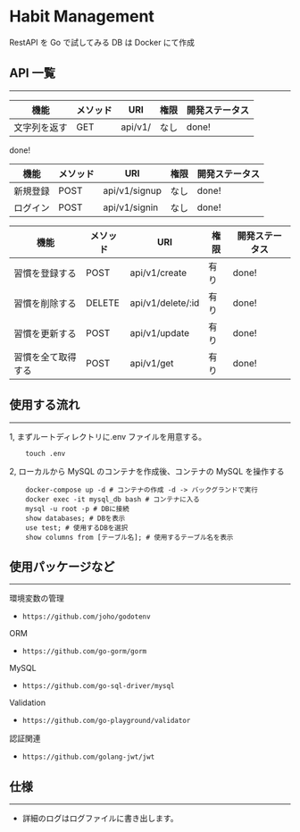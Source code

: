 # Habit Management

RestAPI を Go で試してみる DB は Docker にて作成

## API 一覧

---

| 機能         | メソッド | URI     | 権限 | 開発ステータス |
| ------------ | -------- | ------- | ---- | -------------- |
| 文字列を返す | GET      | api/v1/ | なし | done!          |

done!

| 機能     | メソッド | URI           | 権限 | 開発ステータス |
| -------- | -------- | ------------- | ---- | -------------- |
| 新規登録 | POST     | api/v1/signup | なし | done!          |
| ログイン | POST     | api/v1/signin | なし | done!          |

| 機能               | メソッド | URI               | 権限 | 開発ステータス |
| ------------------ | -------- | ----------------- | ---- | -------------- |
| 習慣を登録する     | POST     | api/v1/create     | 有り | done!          |
| 習慣を削除する     | DELETE   | api/v1/delete/:id | 有り | done!          |
| 習慣を更新する     | POST     | api/v1/update     | 有り | done!          |
| 習慣を全て取得する | POST     | api/v1/get        | 有り | done!          |

## 使用する流れ

---

1, まずルートディレクトリに.env ファイルを用意する。

```shell
    touch .env
```

2, ローカルから MySQL のコンテナを作成後、コンテナの MySQL を操作する

```shell
    docker-compose up -d # コンテナの作成 -d -> バックグランドで実行
    docker exec -it mysql_db bash # コンテナに入る
    mysql -u root -p # DBに接続
    show databases; # DBを表示
    use test; # 使用するDBを選択
    show columns from [テーブル名]; # 使用するテーブル名を表示
```

## 使用パッケージなど

---

環境変数の管理

- `https://github.com/joho/godotenv`

ORM

- `https://github.com/go-gorm/gorm`

MySQL

- `https://github.com/go-sql-driver/mysql`

Validation

- `https://github.com/go-playground/validator`

認証関連

- `https://github.com/golang-jwt/jwt`

## 仕様

---

- 詳細のログはログファイルに書き出します。
